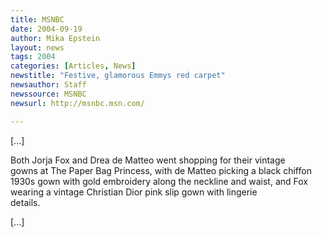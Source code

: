 ```yaml
---
title: MSNBC
date: 2004-09-19
author: Mika Epstein
layout: news
tags: 2004
categories: [Articles, News]
newstitle: "Festive, glamorous Emmys red carpet"
newsauthor: Staff  
newssource: MSNBC  
newsurl: http://msnbc.msn.com/  

---
```


[...]

Both Jorja Fox and Drea de Matteo went shopping for their vintage  
gowns at The Paper Bag Princess, with de Matteo picking a black chiffon  
1930s gown with gold embroidery along the neckline and waist, and Fox  
wearing a vintage Christian Dior pink slip gown with lingerie  
details.

[...]

